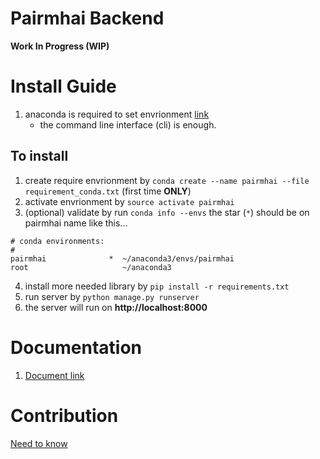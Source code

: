 # Pairmhai Backend
**Work In Progress (WIP)**

# Install Guide
1. anaconda is required to set envrionment [link](https://www.anaconda.com/download/)
    - the command line interface (cli) is enough.

## To install
1. create require envrionment by `conda create --name pairmhai --file requirement_conda.txt` (first time **ONLY**)
2. activate envrionment by `source activate pairmhai`
3. (optional) validate by run `conda info --envs` the star (`*`) should be on pairmhai name like this...
```
# conda environments:
#
pairmhai              *  ~/anaconda3/envs/pairmhai
root                     ~/anaconda3
```
4. install more needed library by `pip install -r requirements.txt`
5. run server by `python manage.py runserver`
6. the server will run on **http://localhost:8000**

# Documentation
1. [Document link](doc/README.md)

# Contribution
[Need to know](doc/contributions/README.md)
